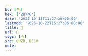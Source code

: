 ```yaml
---
bc: [𫝆]
hex: ['2B746']
date: '2025-10-13T11:27:20+08:00'
lastmod: '2025-10-22T15:27:06+08:00'
title: 󰗇
url: 󰗇
tags: [今]
src: GHZR, DCCV
note:
---
```

